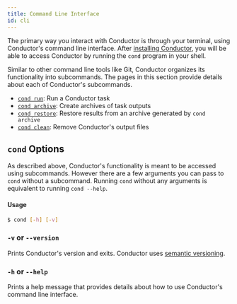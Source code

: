```yaml
---
title: Command Line Interface
id: cli
---
```


The primary way you interact with Conductor is through your terminal, using
Conductor's command line interface. After [installing Conductor](overview.md),
you will be able to access Conductor by running the `cond` program in your
shell.

Similar to other command line tools like Git, Conductor organizes its
functionality into subcommands. The pages in this section provide details about
each of Conductor's subcommands.

- [`cond run`](cli/run.md): Run a Conductor task
- [`cond archive`](cli/archive.md): Create archives of task outputs
- [`cond restore`](cli/restore.md): Restore results from an archive generated
  by `cond archive`
- [`cond clean`](cli/clean.md): Remove Conductor's output files

## `cond` Options

As described above, Conductor's functionality is meant to be accessed using
subcommands. However there are a few arguments you can pass to `cond` without a
subcommand. Running `cond` without any arguments is equivalent to running `cond
--help`.

#### Usage
```bash
$ cond [-h] [-v]
```

### `-v` or `--version`

Prints Conductor's version and exits. Conductor uses [semantic
versioning](https://semver.org).

### `-h` or `--help`

Prints a help message that provides details about how to use Conductor's command
line interface.
